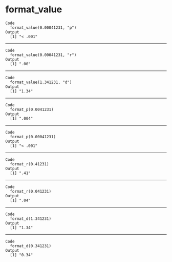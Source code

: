 # format_value

    Code
      format_value(0.00041231, "p")
    Output
      [1] "< .001"

---

    Code
      format_value(0.00041231, "r")
    Output
      [1] ".00"

---

    Code
      format_value(1.341231, "d")
    Output
      [1] "1.34"

---

    Code
      format_p(0.0041231)
    Output
      [1] ".004"

---

    Code
      format_p(0.00041231)
    Output
      [1] "< .001"

---

    Code
      format_r(0.41231)
    Output
      [1] ".41"

---

    Code
      format_r(0.041231)
    Output
      [1] ".04"

---

    Code
      format_d(1.341231)
    Output
      [1] "1.34"

---

    Code
      format_d(0.341231)
    Output
      [1] "0.34"

